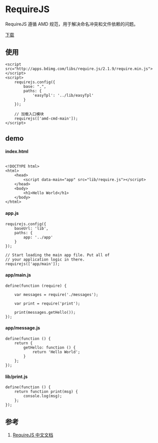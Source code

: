 # RequireJS

RequireJS 遵循 AMD 规范，用于解决命名冲突和文件依赖的问题。

[下载](http://www.requirejs.cn/docs/download.html)

## 使用

```
<script src="http://apps.bdimg.com/libs/require.js/2.1.9/require.min.js"></script>
<script>
    requirejs.config({
        base: ".",
        paths: {
            'easyTpl': '../lib/easyTpl'
        }
    });

    // 加载入口模块
    requirejs(['amd-cmd-main']);
</script>

```

## demo

#### index.html

```

<!DOCTYPE html>
<html>
    <head>
        <script data-main="app" src="lib/require.js"></script>
    </head>
    <body>
        <h1>Hello World</h1>
    </body>
</html>

```

#### app.js

```
requirejs.config({
    baseUrl: 'lib',
    paths: {
        app: '../app'
    }
});

// Start loading the main app file. Put all of
// your application logic in there.
requirejs(['app/main']);

```

#### app/main.js

```
define(function (require) {

    var messages = require('./messages');

    var print = require('print');

    print(messages.getHello());
});

```

#### app/message.js

```
define(function () {
    return {
        getHello: function () {
            return 'Hello World';
        }
    };
});

```

#### lib/print.js

```
define(function () {
    return function print(msg) {
        console.log(msg);
    };
});

```

## 参考

1.  [RequireJS 中文文档](http://www.requirejs.cn/docs/download.html)